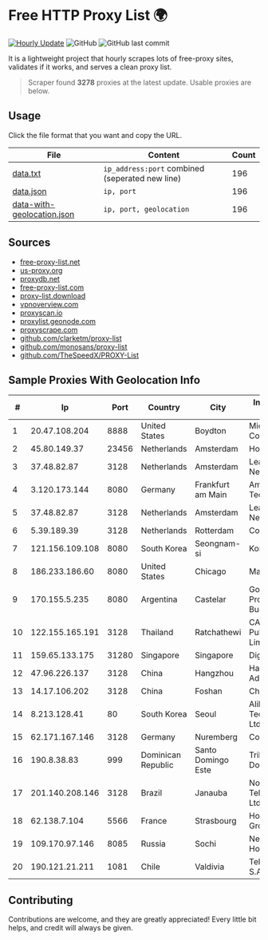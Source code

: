 
# Free HTTP Proxy List 🌍

[![Hourly Update](https://github.com/mertguvencli/http-proxy-list/actions/workflows/main.yml/badge.svg?branch=main)](https://github.com/mertguvencli/http-proxy-list/actions/workflows/main.yml)
![GitHub](https://img.shields.io/github/license/mertguvencli/http-proxy-list)
![GitHub last commit](https://img.shields.io/github/last-commit/mertguvencli/http-proxy-list)

It is a lightweight project that hourly scrapes lots of free-proxy sites, validates if it works, and serves a clean proxy list.


> Scraper found **3278** proxies at the latest update. Usable proxies are below.

## Usage

Click the file format that you want and copy the URL.


|File|Content|Count|
|----|-------|-----|
|[data.txt](https://raw.githubusercontent.com/mertguvencli/http-proxy-list/main/proxy-list/data.txt)|`ip_address:port` combined (seperated new line)|196|
|[data.json](https://raw.githubusercontent.com/mertguvencli/http-proxy-list/main/proxy-list/data.json)|`ip, port`|196|
|[data-with-geolocation.json](https://raw.githubusercontent.com/mertguvencli/http-proxy-list/main/proxy-list/data-with-geolocation.json)|`ip, port, geolocation`|196|

## Sources

* [free-proxy-list.net](https://free-proxy-list.net)
* [us-proxy.org](https://www.us-proxy.org)
* [proxydb.net](http://proxydb.net)
* [free-proxy-list.com](https://free-proxy-list.com/?page=&port=&type%5B%5D=http&type%5B%5D=https&up_time=0&search=Search)
* [proxy-list.download](https://www.proxy-list.download/HTTP)
* [vpnoverview.com](https://vpnoverview.com/privacy/anonymous-browsing/free-proxy-servers)
* [proxyscan.io](https://www.proxyscan.io)
* [proxylist.geonode.com](https://proxylist.geonode.com/api/proxy-list?limit=300&page=1&sort_by=lastChecked&sort_type=desc&protocols=http,https)
* [proxyscrape.com](https://api.proxyscrape.com/v2/?request=displayproxies&protocol=http&timeout=10000&country=all&ssl=all&anonymity=all)
* [github.com/clarketm/proxy-list](https://raw.githubusercontent.com/clarketm/proxy-list/master/proxy-list-raw.txt)
* [github.com/monosans/proxy-list](https://raw.githubusercontent.com/monosans/proxy-list/main/proxies/http.txt)
* [github.com/TheSpeedX/PROXY-List](https://raw.githubusercontent.com/TheSpeedX/PROXY-List/master/http.txt)


## Sample Proxies With Geolocation Info

|#|Ip|Port|Country|City|Internet Service Provider|
|-|--|----|-------|----|-------------------------|
|1|20.47.108.204|8888|United States|Boydton|Microsoft Corporation|
|2|45.80.149.37|23456|Netherlands|Amsterdam|Hostgw SRL|
|3|37.48.82.87|3128|Netherlands|Amsterdam|LeaseWeb Netherlands B.V.|
|4|3.120.173.144|8080|Germany|Frankfurt am Main|Amazon Technologies Inc.|
|5|37.48.82.87|3128|Netherlands|Amsterdam|LeaseWeb Netherlands B.V.|
|6|5.39.189.39|3128|Netherlands|Rotterdam|ColoCenter b.v.|
|7|121.156.109.108|8080|South Korea|Seongnam-si|Korea Telecom|
|8|186.233.186.60|8080|United States|Chicago|Maxihost LTDA|
|9|170.155.5.235|8080|Argentina|Castelar|Gobernacion de la Provincia de Buenos Aires|
|10|122.155.165.191|3128|Thailand|Ratchathewi|CAT Telecom Public Company Limited|
|11|159.65.133.175|31280|Singapore|Singapore|DigitalOcean, LLC|
|12|47.96.226.137|3128|China|Hangzhou|Hangzhou Alibaba Advertising Co|
|13|14.17.106.202|3128|China|Foshan|Chinanet|
|14|8.213.128.41|80|South Korea|Seoul|Alibaba (US) Technology Co., Ltd.|
|15|62.171.167.146|3128|Germany|Nuremberg|Contabo GmbH|
|16|190.8.38.83|999|Dominican Republic|Santo Domingo Este|Trilogy Dominicana, S.A.|
|17|201.140.208.146|3128|Brazil|Janauba|Norte Line Telecomunicacoes Ltda.|
|18|62.138.7.104|5566|France|Strasbourg|Host Europe Group|
|19|109.170.97.146|8085|Russia|Sochi|Net By Net Holding LLC|
|20|190.121.21.211|1081|Chile|Valdivia|Telefonica del Sur S.A.|



## Contributing

Contributions are welcome, and they are greatly appreciated! Every
little bit helps, and credit will always be given.

